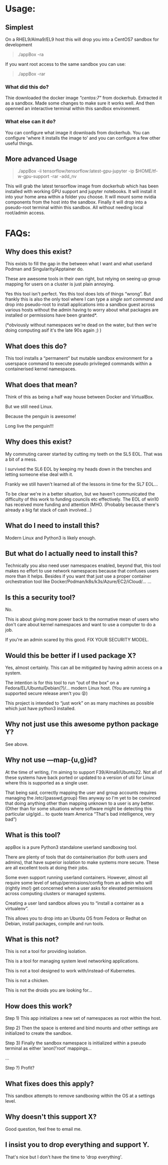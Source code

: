 

# Usage:

## Simplest

On a RHEL9/Alma9/EL9 host this will drop you into a CentOS7 sandbox for development

> ./appBox -ra

If you want root access to the same sandbox you can use:

> ./appBox -rar

### What did this do?

Thie downloaded the docker image _"centos:7"_ from dockerhub. Extracted it as a sandbox. Made some changes to make sure it works well. And then openned an interactive terminal within this sandbox environment.

### What else can it do?

You can configure what image it downloads from dockerhub. You can configure 'where it installs the image to' and you can configure a few other useful things.


## More advanced Usage

> ./appBox -ii tensorflow/tensorflow:latest-gpu-jupyter -ip $HOME/tf-w-gpu-support -rar -add_nv

This will grab the latest tensorflow image from dockerhub which has been installed with working GPU support and jupyter notebooks.
It will install it into your home area within a folder you choose.
It will mount some nvidia components from the host into the sandbox.
Finally it will drop into a pseudo-root terminal within this sandbox.
All without needing local root/admin access.




# FAQs:

## Why does this exist?

This exists to fill the gap in the between what I want and what userland Podman and Singularity/Apptainer do.

These are awesome tools in their own right, but relying on seeing up group mapping for users on a cluster is just plain annoying.

Yes this tool isn't perfect. Yes this tool does lots of things “wrong”. But frankly this is also the only tool where I can type a *single sort command* and drop into pseudo-root to install applications into a sandbox guest across various hosts without the admin having to worry about what packages are installed or permissions have been granted*.

(*obviously without namespaces we're dead on the water, but then we're doing computing asif it's the late 90s again ;) )

## What does this do?

This tool installs a “permanent” but mutable sandbox environment for a userspace command to execute pseudo privileged commands within a containerised kernel namespaces. 

## What does that mean?

Think of this as being a half way house between Docker and VirtualBox.

But we still need Linux.

Because the penguin is awesome!

Long live the penguin!!!

## Why does this exist?

My commuting career started by cutting my teeth on the SL5 EOL. That was a bit of a mess.

I survived the SL6 EOL by keeping my heads down in the trenches and letting someone else deal with it.

Frankly we still haven't learned all of the lessons in time for the SL7 EOL…

To be clear we're in a better situation, but we haven't communicated the difficulty of this work to funding councils etc effectively. The EOL of win10 has received more funding and attention IMHO. (Probably because there's already a big fat stack of cash involved…)

## What do I need to install this?

Modern Linux and Python3 is likely enough. 

## But what do I actually need to install this?

Technically you also need user namespaces enabled, beyond that, this tool makes no effort to use network namespaces because that confuses users more than it helps. Besides if you want that just use a proper container orchestration tool like Docker/Podman/k8s/k3s/Azure/EC2/iCloud/… …

## Is this a security tool?

No.

This is about giving more power back to the normative mean of users who don't care about kernel namespaces and want to use a computer to do a job.

If you're an admin scared by this good. FIX YOUR SECURITY MODEL.

## Would this be better if I used package X?

Yes, almost certainly. This can all be mitigated by having admin access on a system.

The intention is for this tool to run “out of the box” on a Fedora/EL/Ubuntu/Debian(?)/… modern Linux host.  (You are running a supported secure release aren't you 😝)

This project is intended to “just work” on as many machines as possible which just have python3 installed.

## Why not just use this awesome python package Y?

See above.

## Why not use —map-{u,g}id?

At the time of writing, I'm aiming to support F39/Alma9/Ubuntu22. Not all of these systems have back ported or updated to a version of util for Linux where this is supported as a single user.

That being said, correctly mapping the user and group accounts requires managing the /etc/{passwd,group} files anyway so I'm yet to be convinced that doing anything other than mapping unknown to a user is any better. (Other than for some situations where software might be detecting this particular uig/gid… to quote team America “That's bad intelligence, very bad”)

## What is this tool?

appBox is a pure Python3 standalone userland sandboxing tool.

There are plenty of tools that do containerisation (for both users and admins), that have superior isolation to make systems more secure. These are all excellent tools at doing their jobs.

Some even support running userland containers. However, almost all require some level of setup/permissions/config from an admin who will (rightly imo!) get concerned when a user asks for elevated permissions across computing clusters or managed systems. 

Creating a user land sandbox allows you to “install a container as a virtualenv”.

This allows you to drop into an Ubuntu OS from Fedora or Redhat on Debian, install packages, compile and run tools.

## What is this not?

This is not a tool for providing isolation.

This is a tool for managing system level networking applications.

This is not a tool designed to work with/instead-of Kubernetes.

This is not a chicken.

This is not the droids you are looking for…

## How does this work?

Step 1) This app initializes a new set of namespaces as root within the host.

Step 2) Then the space is entered and bind mounts and other settings are initialized to create the sandbox.

Step 3) Finally the sandbox namespace is initialized within a pseudo terminal as either ‘anon’/’root’ mappings…

…

Step ?) Profit?

## What fixes does this apply?

This sandbox attempts to remove sandboxing within the OS at a settings level.

## Why doesn't this support X?

Good question, feel free to email me. 

## I insist you to drop everything and support Y.

That's nice but I don't have the time to 'drop everything'.

